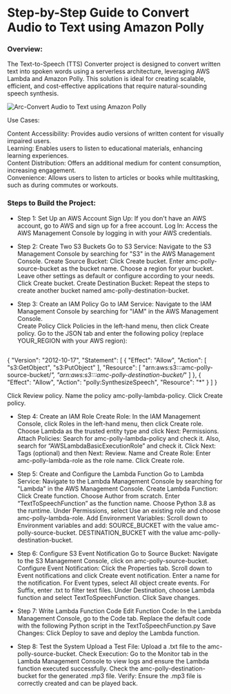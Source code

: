# Step-by-Step Guide to Convert Audio to Text using Amazon Polly


### Overview:

The Text-to-Speech (TTS) Converter project is designed to convert written text into spoken words using a serverless architecture, leveraging AWS Lambda and Amazon Polly. This solution is ideal for creating scalable, efficient, and cost-effective applications that require natural-sounding speech synthesis.

![Arc-Convert Audio to Text using Amazon Polly](https://github.com/user-attachments/assets/2c2e03bf-0534-4e65-a3f6-758c54361b97)

Use Cases: 

Content Accessibility: Provides audio versions of written content for visually impaired users. \
Learning: Enables users to listen to educational materials, enhancing learning experiences. \
Content Distribution: Offers 
an additional medium for content consumption, increasing engagement. \
Convenience: Allows users to listen to articles or books while multitasking, such as during commutes or workouts. 





### Steps to Build the Project:

* Step 1: Set Up an AWS Account
  Sign Up: If you don't have an AWS account, go to AWS and sign up for a free account.
  Log In: Access the AWS Management Console by logging in with your AWS credentials.

* Step 2: Create Two S3 Buckets
  Go to S3 Service:
  Navigate to the S3 Management Console by searching for "S3" in the AWS Management Console.
  Create Source Bucket:
  Click Create bucket.
  Enter amc-polly-source-bucket as the bucket name.
  Choose a region for your bucket.
 Leave other settings as default or configure according to your needs.
 Click Create bucket.
 Create Destination Bucket:
 Repeat the steps to create another bucket named amc-polly-destination-bucket.


* Step 3: Create an IAM Policy
  Go to IAM Service:
  Navigate to the IAM Management Console by searching for "IAM" in the AWS Management Console. \
  Create Policy
  Click Policies in the left-hand menu, then click Create policy.
  Go to the JSON tab and enter the following policy (replace YOUR_REGION with your AWS region):

  ```bash
{
  "Version": "2012-10-17",
  "Statement": [
    {
      "Effect": "Allow",
      "Action": [
        "s3:GetObject",
        "s3:PutObject"
      ],
      "Resource": [
        "arn:aws:s3:::amc-polly-source-bucket/*",
        "arn:aws:s3:::amc-polly-destination-bucket/*"
      ]
    },
    {
      "Effect": "Allow",
      "Action": "polly:SynthesizeSpeech",
      "Resource": "*"
    }
  ]
}

   Click Review policy.
   Name the policy amc-polly-lambda-policy.
   Click Create policy.


* Step 4: Create an IAM Role
  Create Role:
  In the IAM Management Console, click Roles in the left-hand menu, then click Create role.
  Choose Lambda as the trusted entity type and click Next: Permissions.
  Attach Policies:
  Search for amc-polly-lambda-policy and check it.
  Also, search for “AWSLambdaBasicExecutionRole” and check it.
  Click Next: Tags (optional) and then Next: Review.
  Name and Create Role:
  Enter amc-polly-lambda-role as the role name.
  Click Create role.


* Step 5: Create and Configure the Lambda Function
  Go to Lambda Service:
  Navigate to the Lambda Management Console by searching for "Lambda" in the AWS Management Console.
  Create Lambda Function:
  Click Create function.
  Choose Author from scratch.
  Enter “TextToSpeechFunction” as the function name.
  Choose Python 3.8 as the runtime.
  Under Permissions, select Use an existing role and choose amc-polly-lambda-role.
  Add Environment Variables:
  Scroll down to Environment variables and add:
  SOURCE_BUCKET with the value amc-polly-source-bucket.
  DESTINATION_BUCKET with the value amc-polly-destination-bucket.


* Step 6: Configure S3 Event Notification
  Go to Source Bucket:
  Navigate to the S3 Management Console, click on amc-polly-source-bucket.
  Configure Event Notification:
  Click the Properties tab. 
  Scroll down to Event notifications and click Create event notification.
  Enter a name for the notification.
  For Event types, select All object create events.
  For Suffix, enter .txt to filter text files.
  Under Destination, choose Lambda function and select TextToSpeechFunction.
  Click Save changes.

* Step 7: Write Lambda Function Code
  Edit Function Code:
  In the Lambda Management Console, go to the Code tab.
  Replace the default code with the following Python script in the TextToSpeechFunction.py
  Save Changes:
  Click Deploy to save and deploy the Lambda function.


* Step 8: Test the System
  Upload a Test File:
  Upload a .txt file to the amc-polly-source-bucket.
  Check Execution:
  Go to the Monitor tab in the Lambda Management Console to view logs and ensure the Lambda function executed successfully.
  Check the amc-polly-destination-bucket for the generated .mp3 file.
  Verify:
  Ensure the .mp3 file is correctly created and can be played back.




